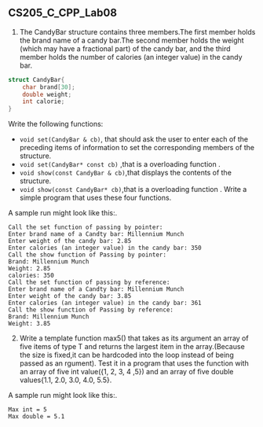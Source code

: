 <!--
 * @Github: https://github.com/Certseeds/CS205_C_CPP
 * @Organization: SUSTech
 * @Author: nanoseeds
 * @Date: 2020-06-09 08:09:41
 * @LastEditors: nanoseeds
 * @LastEditTime: 2020-06-09 08:31:43
 * @License: CC-BY-NC-SA_V4_0 or any later version 
 -->
## CS205_C_CPP_Lab08

1. The  CandyBar structure contains three members.The first member holds the brand name of a candy bar.The second member holds the weight (which may have a fractional part) of the candy bar, and the third member holds the number of calories (an integer value) in the candy bar. 

``` cpp
struct CandyBar{
    char brand[30];
    double weight;
    int calorie;
}
```
Write the following functions:
  + `void set(CandyBar & cb)`, that should ask the user to enter each of the preceding items of information to set the corresponding members of the structure.
  + `void set(CandyBar* const cb)` ,that is a overloading function .
  + `void show(const CandyBar & cb)`,that displays the contents of the structure.
  + `void show(const CandyBar* cb)`,that is a overloading function .
  Write a simple program that uses these four functions.

A sample run might look like this:.

``` log
Call the set function of passing by pointer:
Enter brand name of a Candty bar: Millennium Munch
Enter weight of the candy bar: 2.85
Enter calories (an integer value) in the candy bar: 350
Call the show function of Passing by pointer: 
Brand: Millennium Munch
Weight: 2.85
calories: 350
Call the set function of passing by reference:
Enter brand name of a Candty bar: Millennium Munch
Enter weight of the candy bar: 3.85
Enter calories (an integer value) in the candy bar: 361
Call the show function of Passing by reference: 
Brand: Millennium Munch
Weight: 3.85
```

2. Write a template function max5() that takes as its argument an array of five items of type T and returns the largest item in the array.(Because the size is fixed,it can be hardcoded into the loop instead of being passed as an rgument). Test it in a program that uses the function with an array of five int value({1, 2, 3, 4 ,5}) and an array of five double values{1.1, 2.0, 3.0, 4.0, 5.5}.

A sample run might look like this:.

``` log
Max int = 5
Max double = 5.1
```